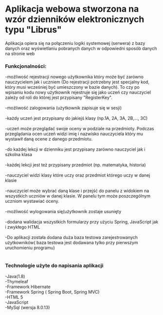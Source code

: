 # Aplikacja webowa stworzona na wzór dzienników elektronicznych typu "Librus"
Aplikacja  opiera się na połączeniu logiki systemowej (serwera) z bazy danych oraz wyświetlaniu pobranych danych w odpowiedni sposób danych na stronie web 
### Funkcjonalności:
-możliwość rejestracji nowego użytkownika który może być zarówno nauczycielem jak i uczniem (Do rejestracji potrzebny jest specjalny kod, który musi wcześniej być umieszczony w bazie danych). To czy po wpisaniu kodu nowy użytkownik rejestruje się jako uczeń czy nauczyciel zależy od roli do której jest przypisany "RegisterKey".<br/>
<br/>
-możliwość zalogowania (użytkownik zapisuje się w sesji)<br/>
<br/>
-każdy uczeń jest przypisany do jakiejś klasy (np.1A, 2A, 3A, 2B,..., 3C)<br/>
<br/>
-uczeń może przeglądać swoje oceny w podziale na przedmioty. Podczas przeglądania ocen uczeń widzi imię i nazwisko nauczyciela który mu wystawił daną ocene z danego przedmiotu.<br/>
<br/>
-do każdej lekcji w dzienniku jest przypisany zarówno nauczyciel jak i szkolna klasa<br/>
<br/>
-każdej lekcji jest też przypisany przedmiot (np. matematyka, historia)<br/>
<br/>
-nauczyciel widzi klasy które uczy oraz przedmiot którego uczy w danej klasie<br/>
<br/>
-nauczyciel może wybrać daną klase i przejść do panelu z widokiem na wszystkich uczniów w danej klasie. W panelu tym może poszczególnym uczniom wystawiać oceny.<br/>
<br/>
-możliwość wylogowania się(użytkownik zostaje usunięty
  <br/>
<br/>
-dodana walidacja wszystkich formularzy przy użyciu  Spring, JavaScript jak i zwykłego HTML<br/>
<br/>
-Do aplikacji została dodana duża baza testowa zarejestrowanych użytkowników( baza testowa jest dodawana tylko przy pierwszym uruchomieniu programu) <br/>
<br/>
### Technologie użyte do napisania aplikacji
-Java(1.8) <br/>
-Thymeleaf <br/>
-Framework Hibernate<br/>
-Framework Spring ( Spring Boot, Spring MVC)<br/>
-HTML 5<br/>
-JavaScript<br/>
-MySql (wersja 8.0.13)<br/>
